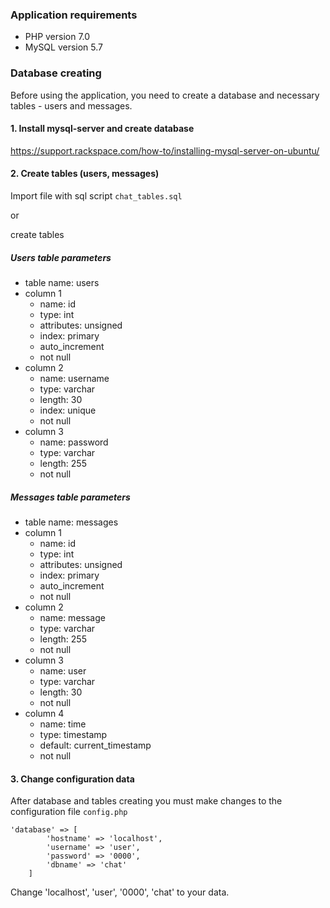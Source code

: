 ### Application requirements

* PHP version 7.0
* MySQL version 5.7

### Database creating

Before using the application, you need to create a database and necessary tables - users and messages.

#### 1. Install mysql-server and create database
https://support.rackspace.com/how-to/installing-mysql-server-on-ubuntu/

#### 2. Create tables (users, messages)
Import file with sql script `chat_tables.sql` 

or 

create tables

##### Users table parameters

* table name: users
* column 1
  * name: id
  * type: int
  * attributes: unsigned
  * index: primary
  * auto_increment
  * not null
* column 2
  * name: username
  * type: varchar
  * length: 30
  * index: unique
  * not null
* column 3
  * name: password
  * type: varchar
  * length: 255
  * not null

##### Messages table parameters

* table name: messages
* column 1
  * name: id
  * type: int
  * attributes: unsigned
  * index: primary
  * auto_increment
  * not null
* column 2
  * name: message
  * type: varchar
  * length: 255
  * not null
* column 3
  * name: user
  * type: varchar
  * length: 30
  * not null
* column 4
  * name: time
  * type: timestamp
  * default: current_timestamp
  * not null

#### 3. Change configuration data

After database and tables creating you must make changes to the configuration file `config.php`

```
'database' => [
        'hostname' => 'localhost', 
        'username' => 'user', 
        'password' => '0000', 
        'dbname' => 'chat' 
    ]
```

Change 'localhost', 'user', '0000', 'chat' to your data.